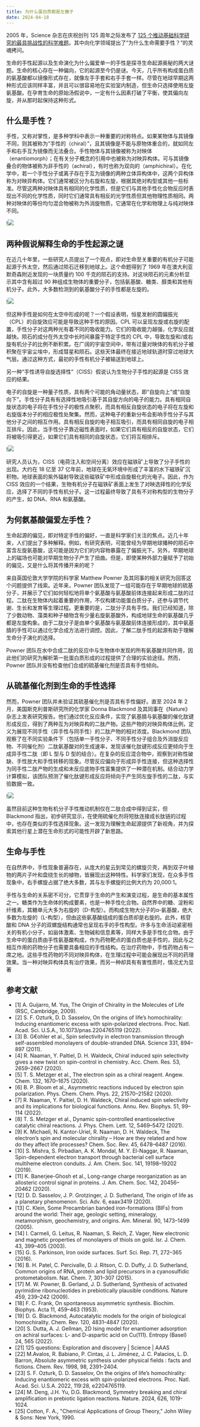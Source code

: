 ```yaml
---
title: 为什么蛋白质都是左撇子
date: 2024-04-18
---
```


2005 年，Science 杂志在庆祝创刊 125 周年之际发布了 [125 个推动基础科学研究的最具挑战性的科学难题](https://www.science.org/doi/10.1126/science.309.5731.75)。其中向化学领域提出了“为什么生命需要手性？”的灵魂拷问。

<!--more-->

生命的手性起源以及生命演化为什么偏爱单一的手性是探寻生命起源奥秘的两大谜题。生命的核心存在一种偏向，它的起源至今仍是谜。今天，几乎所有构成蛋白质的氨基酸都以镜像形式存在，就像左手手套和右手手套一样。尽管在地球早期这两种形式应该同样丰富，并且可以很容易地在实验室内制造，但生命只选择使用左旋氨基酸。在孕育生命的原始汤假说中，一定有什么因素打破了平衡，使其偏向左旋，并从那时起保持这种形式。

## 什么是手性？

手性，又称对掌性，是多种学科中表示一种重要的对称特点。如果某物体与其镜像不同，则其被称为“手性的（chiral）”，且其镜像是不能与原物体重合的，就如同左手和右手互为镜像而无法叠合。手性物体与其镜像被称为对映体（enantiomorph）；在有关分子概念的引用中也被称为对映异构体。可与其镜像叠合的物体被称为非手性的（achiral），有时也称为双向的（amphichiral）。在化学中，若一个手性分子或离子存在于互为镜像的两种立体异构体中，这两个异构体称为对映异构体。它们通常被区分为右旋和左旋，根据其绝对构型或其他一些标准。尽管这两种对映体具有相同的化学性质，但是它们与其他手性化合物反应时表现出不同的化学性质，同时它们通常具有相反的光学性质但其他物理性质相同。两种对映体的等份均匀混合物被称为外消旋物质，它通常在化学和物理上与纯对映体不同。

!![](https://images.yuanj.top/202404181202600.png)

## 两种假说解释生命的手性起源之谜

在近几十年里，一些研究人员提出了一个观点，即对生命至关重要的有机分子可能起源于外太空，然后通过陨石迁移到地球上。这个命题得到了 1969 年在澳大利亚默奇森附近发现的一块质量约 100 千克的陨石的支持。对这块陨石的元素分析显示其中含有超过 90 种组成生物体的重要分子，包括氨基酸、糖类、醇类和其他有机分子。此外，大多数检测到的氨基酸分子的手性都是左旋的。

!![](https://images.yuanj.top/202404181241048.png)

但这种手性是如何在太空中形成的呢？一个假设表明，恒星发射的圆偏振光（CPL）的自旋效应可能是导致这种手性的原因。CPL 可以呈现左旋或右旋的配置，手性分子对这两种光有着不同的吸收能力。它们的吸收能力越强，化学反应就越快。陨石的成分在外太空中长时间暴露于特定手性的 CPL 中，导致左旋和/或右旋有机分子的比例不断积累。在广阔的宇宙空间中，带有过量对映体的有机分子被积聚在宇宙尘埃中，形成彗星和陨石。这些天体最终在接近地球轨道时穿过地球大气层。通过这种方式，最初的手性有机分子被输送到地球上。

另一种“手性诱导自旋选择性”（CISS）假说认为生物分子手性的起源是 CISS 效应的结果。

电子的自旋是一种量子性质，具有两个可能的角动量状态，即“自旋向上”或“自旋向下”。手性分子具有有选择性地吸引基于其自旋方向的电子的能力。具有相同自旋状态的电子将在手性分子的极性点聚积，而具有相反自旋状态的电子将在左旋和右旋版本分子的相应极性处聚集。然而，这种电子的重新分布会影响手性分子与其他分子之间的相互作用。具有相反自旋的电子相互吸引，而具有相同自旋的电子相互排斥。因此，当手性分子靠近磁性表面时，如果它们具有相反的自旋状态，它们将被吸引得更近，如果它们具有相同的自旋状态，它们将互相排斥。

!![](https://images.yuanj.top/202404181237476.png)

研究人员认为，CISS（电荷注入和空间分离）效应在磁铁矿上导致了分子手性的出现。大约在 18 亿至 37 亿年前，地球在无氧环境中形成了丰富的水下磁铁矿沉积物。地球表面的紫外辐射导致这些磁铁矿中形成自旋极化的光电子。因此，作为 CISS 效应的一个结果，生物有机分子在磁铁矿表面上发生了对映选择性的化学反应，选择了不同的手性有机分子。这一过程最终导致了具有不对称构型的生物分子的产生，如 DNA、RNA 和氨基酸。

## 为何氨基酸偏爱左手性？

生命起源的偏见，即对特定手性的偏好，一直是科学家们关注的焦点。近几十年来，人们提出了多种解释。例如，有研究表明，可能曾经为早期地球播种的陨石中富含左旋氨基酸，这可能是因为它们的内容物暴露在了偏振光下。另外，早期地球上的磁场也可能对早期生物分子产生了扭曲。但是，即使某种外部力量赋予了初始的偏见，又是什么将其传播开来的呢？

来自英国伦敦大学学院的科学家 Matthew Powner 及其同事的相关研究为回答这个问题提供了线索。近年来，Powner 团队发现了一组可能存在于早期地球的硫基分子，并展示了它们如何轻松地将单个氨基酸与氨基酸前体连接起来形成二肽的过程。二肽在生物体内起着重要的作用，不仅构建功能蛋白质分子，还参与调节代谢、生长和发育等生理过程。更重要的是，二肽分子具有手性。我们已经知道，除了少数动物、藻类和种子植物含有少量右旋氨基酸外，构成地球生命的氨基酸几乎都是左旋构象。由于二肽分子是由单个氨基酸与氨基酸前体连接形成的，其中氨基腈的手性可以通过化学合成方法进行调控。因此，了解二肽手性的起源有助于理解生命分子演化的选择。

Powner 团队在水中合成二肽的反应中与生物体中发现的所有氨基酸共同作用，因此他们的研究为解析第一批蛋白质形成的过程提供了合理的实验途径。然而，Powner 团队并没有检查他们合成的硫基催化剂是否具有手性倾向。

## 从硫基催化剂到生命的手性选择

然而，Powner 团队并未验证其硫基催化剂是否具有手性偏好。直至 2024 年 2 月，美国斯克利普斯研究所的化学家 Donna Blackmond 及其同事在《Nature》杂志上发表研究报告。他们通过优化反应条件，实现了氨基腈与氨基酸的催化肽键形成反应，得到了两种互为对映异构的二肽产物。这些产物的对映异构体比例，定义为展现不同手性（异手性与同手性）的二肽产物的相对浓度。Blackmond 团队观察了在不同实验条件下（包括单一手性分子、不同手性分子组合及外消旋反应物、不同催化剂）二肽氨基酸对的生成速率，发现该催化肽键形成反应更倾向于生成异手性二肽（即 L 型与 D 型的结合）。在复杂的反应混合物中，观察到对称性破缺、手性放大和手性转移的现象。尽管反应偏向于形成异手性连接，但这种选择性为同手性二肽产物的生成和未反应底物手性富集提供了一种潜在机制。结合动力学计算模拟，该团队预测了催化肽键形成反应将倾向于产生同左旋手性的二肽，与实验数据一致。

!![](https://images.yuanj.top/202404181229281.png)

虽然目前这种生物有机分子手性推动机制仅在二肽合成中得到证实，但 Blackmond 指出，初步研究显示，在使用硫催化剂将短肽连接成长肽链的过程中，也存在类似的手性选择现象。这一发现为理解生命起源提供了新视角，并为探索其他行星上潜在生命形式的可能性开辟了新思路。

## 生命与手性

在自然界中，手性现象普遍存在，从庞大的星云到常见的螺旋贝壳，再到双子叶植物的两片子叶和盘绕生长的植物，皆展现出这种特性。科学家们发现，在众多手性现象中，右手螺旋占据了绝大多数，其与左手螺旋的比例大约为 20,000:1。

手性与生命的关系密不可分，它贯穿于生命的产生和演变过程，是生命的基本属性之一。糖类作为生命体的构成要素，也是一种手性化合物。自然界中的糖、淀粉和纤维素，其糖单元大多为右旋的（D-构型）。而构成生物大分子的α-氨基酸，绝大多数为左旋的（L-构型），但由这些氨基酸组成的蛋白质却是右旋的。此外，核苷酸和 DNA 分子的双螺旋结构通常也呈现右手的手性构型。许多与生命活动紧密相关的有机小分子，如甾体激素、生物碱和信息素等，同样大多是手性化合物。由于生命中的蛋白质由手性氨基酸构成，作为药物靶点的蛋白质也是手性的，因此与之相互作用的药物分子也需要具备相应的手性结构。在治疗药物中，手性药物占有一席之地。这些手性药物的不同对映异构体，在生理过程中可能会展现出不同的药理效果。当一种对映异构体具有治疗效果，而另一种却具有有害性质时，情况尤为显著

## 参考文献

- [1] A. Guijarro, M. Yus, The Origin of Chirality in the Molecules of Life (RSC, Cambridge, 2009).
- [2] S. F. Ozturk, D. D. Sasselov, On the origins of life’s homochirality: Inducing enantiomeric excess with spin-polarized electrons. Proc. Natl. Acad. Sci. U.S.A., 10.1073/pnas.2204765119 (2022).
- [3] B. G€ohler et al., Spin selectivity in electron transmission through self-assembled monolayers of double-stranded DNA. Science 331, 894–897 (2011).
- [4] R. Naaman, Y. Paltiel, D. H. Waldeck, Chiral induced spin selectivity gives a new twist on spin-control in chemistry. Acc. Chem. Res. 53, 2659–2667 (2020).
- [5] T. S. Metzger et al., The electron spin as a chiral reagent. Angew. Chem. 132, 1670–1675 (2020).
- [6] B. P. Bloom et al., Asymmetric reactions induced by electron spin polarization. Phys. Chem. Chem. Phys. 22, 21570–21582 (2020).
- [7] R. Naaman, Y. Paltiel, D. H. Waldeck, Chiral induced spin selectivity and its implications for biological functions. Annu. Rev. Biophys. 51, 99–114 (2022).
- [8] T. S. Metzger et al., Dynamic spin-controlled enantioselective catalytic chiral reactions. J. Phys. Chem. Lett. 12, 5469–5472 (2021).
- [9] K. Michaeli, N. Kantor-Uriel, R. Naaman, D. H. Waldeck, The electron’s spin and molecular chirality – How are they related and how do they affect life processes? Chem. Soc. Rev. 45, 6478–6487 (2016).
- [10] S. Mishra, S. Pirbadian, A. K. Mondal, M. Y. El-Naggar, R. Naaman, Spin-dependent electron transport through bacterial cell surface multiheme electron conduits. J. Am. Chem. Soc. 141, 19198–19202 (2019).
- [11] K. Banerjee-Ghosh et al., Long-range charge reorganization as an allosteric control signal in proteins. J. Am. Chem. Soc. 142, 20456–20462 (2020).
- [12] D. D. Sasselov, J. P. Grotzinger, J. D. Sutherland, The origin of life as a planetary phenomenon. Sci. Adv. 6, eaax3419 (2020).
- [13] C. Klein, Some Precambrian banded iron-formations (BIFs) from around the world: Their age, geologic setting, mineralogy, metamorphism, geochemistry, and origins. Am. Mineral. 90, 1473–1499 (2005).
- [14] I. Carmeli, G. Leitus, R. Naaman, S. Reich, Z. Vager, New electronic and magnetic properties of monolayers of thiols on gold. Isr. J. Chem. 43, 399–405 (2003).
- [15] G. S. Parkinson, Iron oxide surfaces. Surf. Sci. Rep. 71, 272–365 (2016).
- [16] B. H. Patel, C. Percivalle, D. J. Ritson, C. D. Duffy, J. D. Sutherland, Common origins of RNA, protein and lipid precursors in a cyanosulfidic protometabolism. Nat. Chem. 7, 301–307 (2015).
- [17] M. W. Powner, B. Gerland, J. D. Sutherland, Synthesis of activated pyrimidine ribonucleotides in prebiotically plausible conditions. Nature 459, 239–242 (2009).
- [18] F. C. Frank, On spontaneous asymmetric synthesis. Biochim. Biophys. Acta 11, 459–463 (1953).
- [19] D. G. Blackmond, Autocatalytic models for the origin of biological homochirality. Chem. Rev. 120, 4831–4847 (2020).
- [20] S. Dutta, A. J. Gellman, 2D Ising model for enantiomer adsorption on achiral surfaces: L- and D-aspartic acid on Cu(111). Entropy (Basel) 24, 565 (2022).   
- [21] 125 questions: Exploration and discovery | Science | AAAS
- [22] M.Avalos, R. Babiano, P. Cintas, J. L. Jiménez, J. C. Palacios, L. D. Barron, Absolute asymmetric synthesis under physical fields : facts and fictions. Chem. Rev. 1998, 98, 2391–2404.
- [23] S. F. Ozturk, D. D. Sasselov, On the origins of life’s homochirality: Inducing enantiomeric excess with spin-polarized electrons. Proc. Natl. Acad. Sci. U.S.A. 2022, 119:28, e2204765119.
- [24] M. Deng, J.H. Yu, D.G. Blackmond, Symmetry breaking and chiral amplification in prebiotic ligation reactions. Nature. 2024, 626, 1019-1024.
- [25] Cotton, F. A., "Chemical Applications of Group Theory," John Wiley & Sons: New York, 1990.